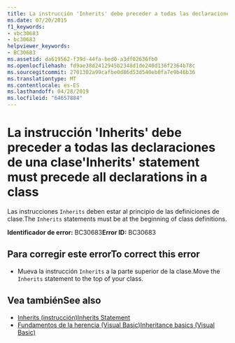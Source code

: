 ```yaml
---
title: La instrucción 'Inherits' debe preceder a todas las declaraciones de una clase
ms.date: 07/20/2015
f1_keywords:
- vbc30683
- bc30683
helpviewer_keywords:
- BC30683
ms.assetid: da619562-f39d-44fa-bed0-a3df02636fb0
ms.openlocfilehash: fd9ae38d2412945b2348d1de240d136f2364b78c
ms.sourcegitcommit: 2701302a99cafbe0d86d53d540eb0fa7e9b46b36
ms.translationtype: MT
ms.contentlocale: es-ES
ms.lasthandoff: 04/28/2019
ms.locfileid: "64657884"
---
```

# <a name="inherits-statement-must-precede-all-declarations-in-a-class"></a><span data-ttu-id="e06f3-102">La instrucción 'Inherits' debe preceder a todas las declaraciones de una clase</span><span class="sxs-lookup"><span data-stu-id="e06f3-102">'Inherits' statement must precede all declarations in a class</span></span>
<span data-ttu-id="e06f3-103">Las instrucciones `Inherits` deben estar al principio de las definiciones de clase.</span><span class="sxs-lookup"><span data-stu-id="e06f3-103">The `Inherits` statements must be at the beginning of class definitions.</span></span>  
  
 <span data-ttu-id="e06f3-104">**Identificador de error:** BC30683</span><span class="sxs-lookup"><span data-stu-id="e06f3-104">**Error ID:** BC30683</span></span>  
  
## <a name="to-correct-this-error"></a><span data-ttu-id="e06f3-105">Para corregir este error</span><span class="sxs-lookup"><span data-stu-id="e06f3-105">To correct this error</span></span>  
  
- <span data-ttu-id="e06f3-106">Mueva la instrucción `Inherits` a la parte superior de la clase.</span><span class="sxs-lookup"><span data-stu-id="e06f3-106">Move the `Inherits` statement to the top of your class.</span></span>  
  
## <a name="see-also"></a><span data-ttu-id="e06f3-107">Vea también</span><span class="sxs-lookup"><span data-stu-id="e06f3-107">See also</span></span>

- [<span data-ttu-id="e06f3-108">Inherits (instrucción)</span><span class="sxs-lookup"><span data-stu-id="e06f3-108">Inherits Statement</span></span>](../../visual-basic/language-reference/statements/inherits-statement.md)
- [<span data-ttu-id="e06f3-109">Fundamentos de la herencia (Visual Basic)</span><span class="sxs-lookup"><span data-stu-id="e06f3-109">Inheritance basics (Visual Basic)</span></span>](~/docs/visual-basic/programming-guide/language-features/objects-and-classes/inheritance-basics.md)
